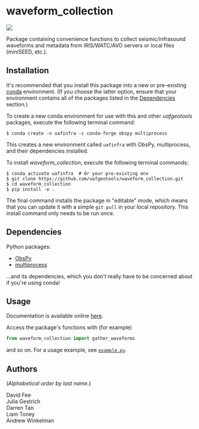 waveform_collection
===================

[![](https://readthedocs.org/projects/uaf-waveform-collection/badge/?version=master)](https://uaf-waveform-collection.readthedocs.io/)

Package containing convenience functions to collect seismic/infrasound waveforms
and metadata from IRIS/WATC/AVO servers or local files (miniSEED, etc.).

Installation
------------

It's recommended that you install this package into a new or pre-existing
[conda](https://docs.conda.io/projects/conda/en/latest/index.html) environment.
(If you choose the latter option, ensure that your environment contains all of
the packages listed in the [Dependencies](#dependencies) section.)

To create a new conda environment for use with this and other _uafgeotools_
packages, execute the following terminal command:
```
$ conda create -n uafinfra -c conda-forge obspy multiprocess
```
This creates a new environment called `uafinfra` with ObsPy, multiprocess, and their dependencies
installed.

To install _waveform_collection_, execute the following terminal commands:
```
$ conda activate uafinfra  # Or your pre-existing env
$ git clone https://github.com/uafgeotools/waveform_collection.git
$ cd waveform_collection
$ pip install -e .
```
The final command installs the package in "editable" mode, which means that you
can update it with a simple `git pull` in your local repository. This install
command only needs to be run once.

Dependencies
------------

Python packages:

* [ObsPy](http://docs.obspy.org/)
* [multiprocess](https://multiprocess.readthedocs.io/)

...and its dependencies, which you don't really have to be concerned about if
you're using conda!

Usage
-----

Documentation is available online
[here](https://uaf-waveform-collection.readthedocs.io/).

Access the package's functions with (for example)
```python
from waveform_collection import gather_waveforms
```
and so on. For a usage example, see
[`example.py`](https://github.com/uafgeotools/waveform_collection/blob/master/example.py).

Authors
-------

(_Alphabetical order by last name._)

David Fee<br>
Julia Gestrich<br>
Darren Tan<br>
Liam Toney<br>
Andrew Winkelman
